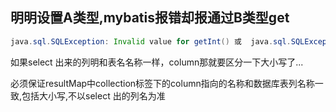 ## 明明设置A类型,mybatis报错却报通过B类型get

```java
java.sql.SQLException: Invalid value for getInt() 或  java.sql.SQLException: Invalid value for get*()
```

如果select 出来的列明和表名名称一样，column那就要区分一下大小写了...

必须保证resultMap中collection标签下的column指向的名称和数据库表列名称一致,包括大小写,不以select 出的列名为准







